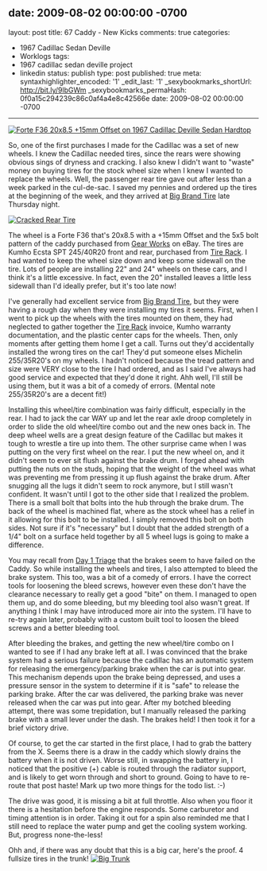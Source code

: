 date: 2009-08-02 00:00:00 -0700
---
layout: post
title: 67 Caddy - New Kicks
comments: true
categories:
- 1967 Cadillac Sedan Deville
- Worklogs
tags:
- 1967 cadillac sedan deville project
- linkedin
status: publish
type: post
published: true
meta:
  syntaxhighlighter_encoded: '1'
  _edit_last: '1'
  _sexybookmarks_shortUrl: http://bit.ly/9lbGWm
  _sexybookmarks_permaHash: 0f0a15c294239c86c0af4a4e8c42566e
date: 2009-08-02 00:00:00 -0700
---
<p><a href="http://www.flickr.com/photos/rgeyer/3781867519/"><img src="http://farm3.static.flickr.com/2625/3781867519_b067ff0486_m.jpg" class="alignright" alt="Forte F36 20x8.5 +15mm Offset on 1967 Cadillac Deville Sedan Hardtop" /></a>

So, one of the first purchases I made for the Cadillac was a set of new wheels.  I knew the Cadillac needed tires, since the rears were showing obvious sings of dryness and cracking.  I also knew I didn't want to "waste" money on buying tires for the stock wheel size when I knew I wanted to replace the wheels.  Well, the passenger rear tire gave out after less than a week parked in the cul-de-sac.  I saved my pennies and ordered up the tires at the beginning of the week, and they arrived at <a href="http://www.bigbranddirect.com/">Big Brand Tire</a> late Thursday night.</p>

<p><a href="http://www.flickr.com/photos/rgeyer/3782678752/"><img src="http://farm4.static.flickr.com/3458/3782678752_3d8a375456_m.jpg" class="alignleft" alt="Cracked Rear Tire" /></a>

The wheel is a Forte F36 that's 20x8.5 with a +15mm Offset and the 5x5 bolt pattern of the caddy purchased from <a href="http://myworld.ebay.com/ebaymotors/gearworksmfg/">Gear Works</a> on eBay.  The tires are Kumho Ecsta SPT 245/40R20 front and rear, purchased from <a href="http://www.tirerack.com">Tire Rack</a>.  I had wanted to keep the wheel size down and keep some sidewall on the tire.  Lots of people are installing 22" and 24" wheels on these cars, and I think it's a little excessive.  In fact, even the 20" installed leaves a little less sidewall than I'd ideally prefer, but it's too late now!</p>

<p>I've generally had excellent service from <a href="http://www.bigbranddirect.com/">Big Brand Tire</a>, but they were having a rough day when they were installing my tires it seems.  First, when I went to pick up the wheels with the tires mounted on them, they had neglected to gather together the <a href="http://www.tirerack.com">Tire Rack</a> invoice, Kumho warranty documentation, and the plastic center caps for the wheels.  Then, only moments after getting them home I get a call.  Turns out they'd accidentally installed the wrong tires on the car!  They'd put someone elses Michelin 255/35R20's on my wheels.  I hadn't noticed because the tread pattern and size were VERY close to the tire I had ordered, and as I said I've always had good service and expected that they'd done it right.  Ahh well, I'll still be using them, but it was a bit of a comedy of errors.  (Mental note 255/35R20's are a decent fit!)</p>

<p>Installing this wheel/tire combination was fairly difficult, especially in the rear.  I had to jack the car WAY up and let the rear axle droop completely in order to slide the old wheel/tire combo out and the new ones back in.  The deep wheel wells are a great design feature of the Cadillac but makes it tough to wrestle a tire up into them.  The other surprise came when I was putting on the very first wheel on the rear.  I put the new wheel on, and it didn't seem to ever sit flush against the brake drum.  I forged ahead with putting the nuts on the studs, hoping that the weight of the wheel was what was preventing me from pressing it up flush against the brake drum.  After snugging all the lugs it didn't seem to rock anymore, but I still wasn't confident.  It wasn't until I got to the other side that I realized the problem.  There is a small bolt that bolts into the hub through the brake drum.  The back of the wheel is machined flat, where as the stock wheel has a relief in it allowing for this bolt to be installed.  I simply removed this bolt on both sides.  Not sure if it's "necessary" but I doubt that the added strength of a 1/4" bolt on a surface held together by all 5 wheel lugs is going to make a difference.</p>

<p>You may recall from <a href="{{ root_url }}/2009/06/04/67-caddy-day-1-triage/">Day 1 Triage</a> that the brakes seem to have failed on the Caddy.  So while installing the wheels and tires, I also attempted to bleed the brake system.  This too, was a bit of a comedy of errors.  I have the correct tools for loosening the bleed screws, however even these don't have the clearance necessary to really get a good "bite" on them.  I managed to open them up, and do some bleeding, but my bleeding tool also wasn't great.  If anything I think I may have introduced more air into the system.  I'll have to re-try again later, probably with a custom built tool to loosen the bleed screws and a better bleeding tool.<p />

</p><p>After bleeding the brakes, and getting the new wheel/tire combo on I wanted to see if I had any brake left at all.  I was convinced that the brake system had a serious failure because the cadillac has an automatic system for releasing the emergency/parking brake when the car is put into gear.  This mechanism depends upon the brake being depressed, and uses a pressure sensor in the system to determine if it is "safe" to release the parking brake.  After the car was delivered, the parking brake was never released when the car was put into gear.  After my botched bleeding attempt, there was some trepidation, but I manually released the parking brake with a small lever under the dash.  The brakes held!  I then took it for a brief victory drive.</p>

<p>Of course, to get the car started in the first place, I had to grab the battery from the X.  Seems there is a draw in the caddy which slowly drains the battery when it is not driven.  Worse still, in swapping the battery in, I noticed that the positive (+) cable is routed through the radiator support, and is likely to get worn through and short to ground.  Going to have to re-route that post haste!  Mark up two more things for the todo list.  :-)</p>

<p>The drive was good, it is missing a bit at full throttle.  Also when you floor it there is a hesitation before the engine responds.  Some carburetor and timing attention is in order.  Taking it out for a spin also reminded me that I still need to replace the water pump and get the cooling system working.  But, progress none-the-less!</p>

<p>Ohh and, if there was any doubt that this is a big car, here's the proof.  4 fullsize tires in the trunk!
<a href="http://www.flickr.com/photos/rgeyer/3782677848/"><img src="http://farm4.static.flickr.com/3541/3782677848_8a6a2d841a_m.jpg" alt="Big Trunk" /></a></p>
